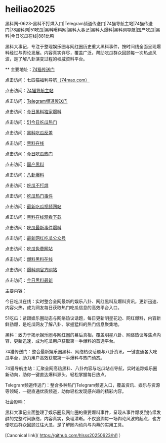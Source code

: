 # heiliao2025
黑料网-0623-黑料不打烊入口|Telegram频道传送门|74猫导航主站|74猫传送门|78黑料网|51吃瓜|黑料曝料网|黑料大事记|黑料大爆料|黑料网导航|国产吃瓜|黑料|今日吃瓜在线|881比鸭

黑料大事记，专注于整理娱乐圈与网红圈历史重大黑料事件，按时间线全面呈现爆料经过与舆论发展。内容真实详尽，覆盖广泛，帮助吃瓜群众回顾每一次热点风波，是了解八卦演变过程的权威资料平台。

** 主要地址：<a href="https://74mao.com/">74猫传送门</a>

点击访问：七四猫福利导航<a href="https://74mao.com/">（74mao.com）</a>

点击访问：<a href="https://74mao.com/">74猫导航主站</a>

点击访问：<a href="https://74mao.com/">Telegram频道传送门</a>

点击访问：<a href="https://hj-216.pages.dev/">今日黑料独家爆料</a>

点击访问：<a href="https://hj-218.pages.dev/">51今日吃瓜热门</a>

点击访问：<a href="https://hl415.pages.dev/">黑料吃瓜反差</a>

点击访问：<a href="https://hl413.pages.dev/">黑料在线</a>

点击访问：<a href="https://hl459.pages.dev/">今日吃瓜热门</a>

点击访问：<a href="https://hl427.pages.dev/">国产黑料</a>

点击访问：<a href="https://hl344.pages.dev/">八卦爆料</a>

点击访问：<a href="https://hl438.pages.dev/">吃瓜不打烊</a>

点击访问：<a href="https://hl458.pages.dev/">吃瓜热门事件</a>

点击访问：<a href="https://hj-156.pages.dev/">最新吃瓜视频网站</a>

点击访问：<a href="https://hj-161.pages.dev/">黑料在线观看下载</a>

点击访问：<a href="https://hl341.pages.dev/">吃瓜最新事件爆料</a>

点击访问：<a href="https://hl457.pages.dev/">最新网红吃瓜公众号</a>

点击访问：<a href="https://hl348.pages.dev/">吃瓜免费网站</a>

点击访问：<a href="https://hl454.pages.dev/">爆料黑料在线</a>

点击访问：<a href="https://hl453.pages.dev/">爆料网官方网站</a>

点击访问：<a href="https://hl4546.pages.dev/">今日黑料最新</a> 

主要内容：

今日吃瓜在线：实时整合全网最新的娱乐八卦、网红黑料及爆料资讯，更新迅速、内容火热，成为网友每日获取热门吃瓜信息的高效平台入口。

51吃瓜：紧跟娱乐圈动态与网络热议话题，每日更新明星花边、网红爆料，内容新鲜劲爆，是吃瓜网友了解八卦、掌握猛料的热门信息聚集地。

黑料：致力于揭示娱乐圈与网红圈的幕后真相，覆盖明星八卦、网络热议等焦点内容，更新迅速，成为吃瓜用户获取第一手爆料的首选平台。

74猫传送门：整合最新娱乐圈黑料、网络热议话题与八卦资讯，一键直通各大吃瓜平台，助力用户高效获取第一手爆料与热门动态。

74猫导航主站：汇聚全网高热黑料、八卦内容与吃瓜站点导航，实时追踪娱乐圈新动向，助你一键直达爆料源头，轻松掌握每日热点。

Telegram频道传送门：整合多种热门Telegram频道入口，覆盖资讯、娱乐与资源等领域，一键直通优质频道，助你轻松发现感兴趣的精彩内容。

社会影响：

黑料大事记全面整理了娱乐圈及网红圈的重要爆料事件，呈现从事件爆发到持续发酵的完整时间脉络，内容真实，条理清晰。不仅追溯每一场舆论风波的起点，也方便吃瓜群众回顾过往大瓜，是了解圈内动向与内幕的实用工具。

[Canonical link]( https://github.com/hlsss20250623/hl1 ）
